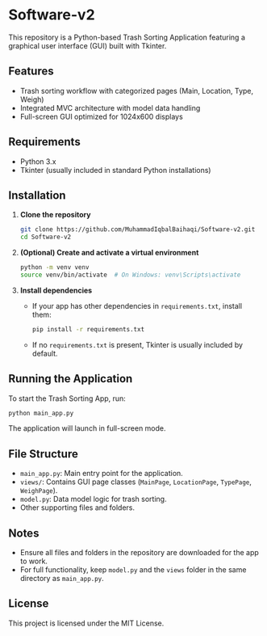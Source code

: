 # Software-v2

This repository is a Python-based Trash Sorting Application featuring a graphical user interface (GUI) built with Tkinter.

## Features
- Trash sorting workflow with categorized pages (Main, Location, Type, Weigh)
- Integrated MVC architecture with model data handling
- Full-screen GUI optimized for 1024x600 displays

## Requirements

- Python 3.x
- Tkinter (usually included in standard Python installations)

## Installation

1. **Clone the repository**
   ```bash
   git clone https://github.com/MuhammadIqbalBaihaqi/Software-v2.git
   cd Software-v2
   ```

2. **(Optional) Create and activate a virtual environment**
   ```bash
   python -m venv venv
   source venv/bin/activate  # On Windows: venv\Scripts\activate
   ```

3. **Install dependencies**
   - If your app has other dependencies in `requirements.txt`, install them:
     ```bash
     pip install -r requirements.txt
     ```
   - If no `requirements.txt` is present, Tkinter is usually included by default.

## Running the Application

To start the Trash Sorting App, run:

```bash
python main_app.py
```

The application will launch in full-screen mode.

## File Structure

- `main_app.py`: Main entry point for the application.
- `views/`: Contains GUI page classes (`MainPage`, `LocationPage`, `TypePage`, `WeighPage`).
- `model.py`: Data model logic for trash sorting.
- Other supporting files and folders.

## Notes

- Ensure all files and folders in the repository are downloaded for the app to work.
- For full functionality, keep `model.py` and the `views` folder in the same directory as `main_app.py`.

## License

This project is licensed under the MIT License.
